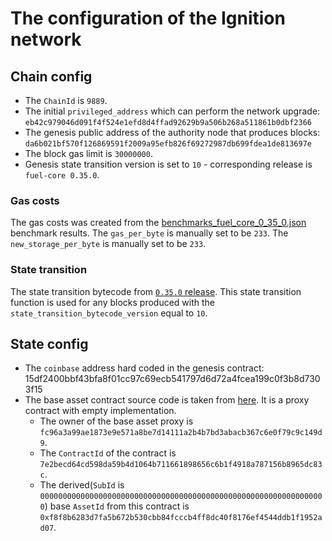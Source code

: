 # The configuration of the Ignition network

## Chain config
- The `ChainId` is `9889`.
- The initial `privileged_address` which can perform the network upgrade: `eb42c979046d091f4f524e1efd8d4ffad92629b9a506b268a511861b0dbf2366`
- The genesis public address of the authority node that produces blocks: `da6b021bf570f126869591f2009a95efb826f69272987db699fdea1de813697e`
- The block gas limit is `30000000`.
- Genesis state transition version is set to `10` - corresponding release is `fuel-core 0.35.0`.

### Gas costs

The gas costs was created from the [benchmarks_fuel_core_0_35_0.json](benchmarks_fuel_core_0_35_0.json) benchmark results.
The `gas_per_byte` is manually set to be `233`.
The `new_storage_per_byte` is manually set to be `233`.

### State transition
The state transition bytecode from [`0.35.0` release](https://github.com/FuelLabs/fuel-core/releases/download/v0.35.0/fuel-core-0.35.0-aarch64-apple-darwin.tar.gz).
This state transition function is used for any blocks produced with the `state_transition_bytecode_version` equal to `10`.

## State config
- The `coinbase` address hard coded in the genesis contract: 15df2400bbf43bfa8f01cc97c69ecb541797d6d72a4fcea199c0f3b8d7303f15
- The base asset contract source code is taken from [here](https://github.com/FuelLabs/sway-standard-implementations/pull/22). It is a proxy contract with empty implementation.
  - The owner of the base asset proxy is `fc96a3a99ae1873e9e571a8be7d14111a2b4b7bd3abacb367c6e0f79c9c149d9`.
  - The `ContractId` of the contract is `7e2becd64cd598da59b4d1064b711661898656c6b1f4918a787156b8965dc83c`.
  - The derived(`SubId` is `0000000000000000000000000000000000000000000000000000000000000000`) base `AssetId` from this contract is `0xf8f8b6283d7fa5b672b530cbb84fcccb4ff8dc40f8176ef4544ddb1f1952ad07`.
